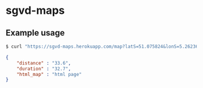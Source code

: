 # sgvd-maps

## Example usage

```bash
$ curl "https://sgvd-maps.herokuapp.com/map?latS=51.075824&lonS=5.262364&latE=50.927683&lonE=5.386107"
```

```json
{
    "distance" : "33.6",
    "duration" : "32.7",
    "html_map" : "html page"
}
```